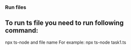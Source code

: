 ### Run files

## To run ts file you need to run following command: 
npx ts-node and file name
For example:  npx ts-node task1.ts 